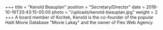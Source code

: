 +++
title = "Kenold Beauplan"
position = "Secretary/Director"
date = 2018-10-16T20:43:15-05:00
photo = "/uploads/kenold-beauplan.jpg"
weight = 2
+++
A board member of Koritek, Kenold is the co-founder of the popular Haiti Movie Database "Movie Lakay" and the owner of Flex Web Agency. 